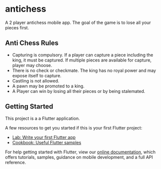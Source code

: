 # antichess

A 2 player antichess mobile app. The goal of the game is to lose all your pieces first. 

## Anti Chess Rules
- Capturing is compulsory. If a player can capture a piece including the king, it must be captured. If multiple pieces are available for capture, player may choose.
- There is no check or checkmate. The king has no royal power and may expose itself to capture.
- Castling is not allowed.
- A pawn may be promoted to a king.
- A Player can win by losing all their pieces or by being stalemated.

## Getting Started

This project is a a Flutter application.

A few resources to get you started if this is your first Flutter project:

- [Lab: Write your first Flutter app](https://flutter.dev/docs/get-started/codelab)
- [Cookbook: Useful Flutter samples](https://flutter.dev/docs/cookbook)

For help getting started with Flutter, view our 
[online documentation](https://flutter.dev/docs), which offers tutorials, 
samples, guidance on mobile development, and a full API reference.
